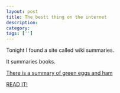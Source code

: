 ```yaml
---
layout: post
title: The bestt thing on the internet
description: 
category:
tags: ['']
---
```


Tonight I found a site called wiki summaries.

It summaries books.

<a href="http://www.wikisummaries.org/Green_Eggs_and_Ham">There is a summary of green eggs and ham</a><a href="http://www.wikisummaries.org/Green_Eggs_and_Ham">



READ IT!</a>
